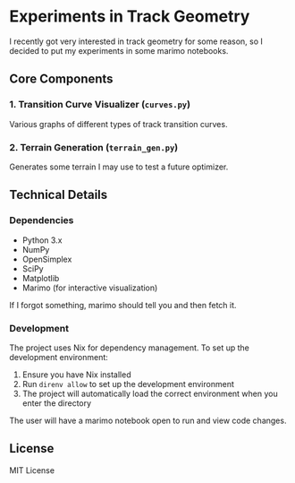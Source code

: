 # Experiments in Track Geometry

I recently got very interested in track geometry for some reason, so I decided to put my experiments in some marimo notebooks.

## Core Components

### 1. Transition Curve Visualizer (`curves.py`)

Various graphs of different types of track transition curves.

### 2. Terrain Generation (`terrain_gen.py`)

Generates some terrain I may use to test a future optimizer. 

## Technical Details

### Dependencies

- Python 3.x
- NumPy
- OpenSimplex
- SciPy
- Matplotlib
- Marimo (for interactive visualization)

If I forgot something, marimo should tell you and then fetch it.

### Development

The project uses Nix for dependency management. To set up the development environment:

1. Ensure you have Nix installed
2. Run `direnv allow` to set up the development environment
3. The project will automatically load the correct environment when you enter the directory

The user will have a marimo notebook open to run and view code changes.

## License

MIT License